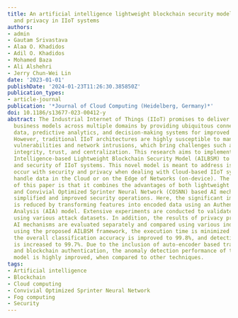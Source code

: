 ```yaml
---
title: An artificial intelligence lightweight blockchain security model for security
  and privacy in IIoT systems
authors:
- admin
- Gautam Srivastava
- Alaa O. Khadidos
- Adil O. Khadidos
- Mohamed Baza
- Ali Alshehri
- Jerry Chun-Wei Lin
date: '2023-01-01'
publishDate: '2024-01-23T11:26:30.385850Z'
publication_types:
- article-journal
publication: '*Journal of Cloud Computing (Heidelberg, Germany)*'
doi: 10.1186/s13677-023-00412-y
abstract: The Industrial Internet of Things (IIoT) promises to deliver innovative
  business models across multiple domains by providing ubiquitous connectivity, intelligent
  data, predictive analytics, and decision-making systems for improved market performance.
  However, traditional IIoT architectures are highly susceptible to many security
  vulnerabilities and network intrusions, which bring challenges such as lack of privacy,
  integrity, trust, and centralization. This research aims to implement an Artificial
  Intelligence-based Lightweight Blockchain Security Model (AILBSM) to ensure privacy
  and security of IIoT systems. This novel model is meant to address issues that can
  occur with security and privacy when dealing with Cloud-based IIoT systems that
  handle data in the Cloud or on the Edge of Networks (on-device). The novel contribution
  of this paper is that it combines the advantages of both lightweight blockchain
  and Convivial Optimized Sprinter Neural Network (COSNN) based AI mechanisms with
  simplified and improved security operations. Here, the significant impact of attacks
  is reduced by transforming features into encoded data using an Authentic Intrinsic
  Analysis (AIA) model. Extensive experiments are conducted to validate this system
  using various attack datasets. In addition, the results of privacy protection and
  AI mechanisms are evaluated separately and compared using various indicators. By
  using the proposed AILBSM framework, the execution time is minimized to 0.6 seconds,
  the overall classification accuracy is improved to 99.8%, and detection performance
  is increased to 99.7%. Due to the inclusion of auto-encoder based transformation
  and blockchain authentication, the anomaly detection performance of the proposed
  model is highly improved, when compared to other techniques.
tags:
- Artificial intelligence
- Blockchain
- Cloud computing
- Convivial Optimized Sprinter Neural Network
- Fog computing
- Security
---
```

